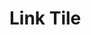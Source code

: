 # Link Tile

<Playground :markup="temp" :config="config"></Playground>

<script lang="ts">
import Vue from 'vue';
import Component from 'vue-class-component';

@Component
export default class Code extends Vue {
  config = { themeable: true };
  
  temp = `<div class="container">
<p-link-tile
  label="Some label"
  description="Default"
  href="#"
>
  <img slot="image" src="${require('../../assets/porsche_beach.jpg')}" />
</p-link-tile>

<p-link-tile
  label="Some label"
  description="Size inherit"
  href="#"
  size="inherit"
>
  <img slot="image" src="${require('../../assets/porsche_factory.jpg')}" />
</p-link-tile>

<p-link-tile
  label="Some label"
  description="Size medium"
  href="#"
  size="medium"
>
  <img slot="image" src="${require('../../assets/porsche_office.jpg')}" />
</p-link-tile>

<p-link-tile
  label="Some label"
  description="Size large"
  href="#"
  size="large"
>
  <img slot="image" src="${require('../../assets/porsche_white_background.jpg')}" />
</p-link-tile>

<p-link-tile
  label="Some label"
  description="Weight bold"
  href="#"
  weight="bold"
>
  <img slot="image" src="${require('../../assets/surfer.jpg')}" />
</p-link-tile>

<p-link-tile
  label="Some label"
  description="Aspect ratio 1:1"
  href="#"
  aspect-ratio="1:1"
>
  <img slot="image" src="${require('../../assets/porsche_beach.jpg')}" />
</p-link-tile>

<p-link-tile
  label="Some label"
  description="Aspect ratio 3:4"
  href="#"
  aspect-ratio="3:4"
>
  <img slot="image" src="${require('../../assets/porsche_factory.jpg')}" />
</p-link-tile>

<p-link-tile
  label="Some label"
  description="Aspect ratio 16:9"
  href="#"
  aspect-ratio="16:9"
>
  <img slot="image" src="${require('../../assets/porsche_office.jpg')}" />
</p-link-tile>

<p-link-tile
  label="Some label"
  description="Aspect ratio 9:16"
  href="#"
  aspect-ratio="9:16"
>
  <img slot="image" src="${require('../../assets/porsche_white_background.jpg')}" />
</p-link-tile>

<p-link-tile
  label="Some label"
  description="Compact align top"
  href="#"
  align="top"
  compact="true"
>
  <img slot="image" src="${require('../../assets/surfer.jpg')}" />
</p-link-tile>

<p-link-tile
  label="Some label"
  description="Gradient false"
  href="#"
  gradient="false"
>
  <img slot="image" src="${require('../../assets/porsche_beach.jpg')}" />
</p-link-tile>

<p-link-tile
  label="Some label"
  description="Compact"
  href="#"
  compact="true"
>
  <img slot="image" src="${require('../../assets/porsche_office.jpg')}" />
</p-link-tile>

</div>`
}
</script>

<style>
  .container {
    display: grid;
    grid-template-columns: 22% 22% 22% 22%;
    grid-template-rows: auto;
    grid-template-areas: 'one two three four';
    column-gap: 1.33333%;
    row-gap: 10px;
  }
</style>
